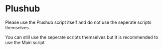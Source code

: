 # Plushub

Please use the Plushub script itself and do not use the seperate scripts themselves.

You can still use the seperate scripts themselves but it is recommended to use the Main script
